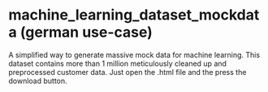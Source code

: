 # machine_learning_dataset_mockdata (german use-case)
A simplified way to generate massive mock data for machine learning. This dataset contains more than 1 million meticulously cleaned up and preprocessed customer data.
Just open the .html file and the press the download button. 
